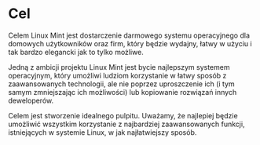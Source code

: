 # Cel
Celem Linux Mint jest dostarczenie darmowego systemu operacyjnego dla domowych użytkowników oraz firm, który będzie  wydajny, łatwy w użyciu i tak bardzo elegancki jak to tylko możliwe.

Jedną z ambicji projektu Linux Mint jest bycie najlepszym systemem operacyjnym, który umożliwi ludziom korzystanie w łatwy sposób z zaawansowanych technologii, ale nie poprzez uproszczenie ich (i tym samym zmniejszając ich możliwości) lub kopiowanie rozwiązań innych deweloperów.

Celem jest stworzenie idealnego pulpitu. Uważamy, że najlepiej będzie umożliwić wszystkim korzystanie z najbardziej zaawansowanych funkcji, istniejących w systemie Linux,  w jak najłatwiejszy sposób.
